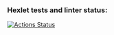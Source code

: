 ### Hexlet tests and linter status:
[![Actions Status](https://github.com/alfacom/python-project-lvl1/actions/workflows/hexlet-check.yml/badge.svg)](https://github.com/alfacom/python-project-lvl1/actions)